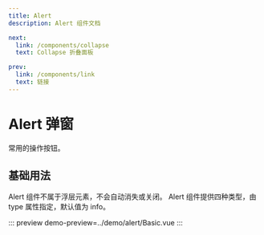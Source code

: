 ```yaml
---
title: Alert
description: Alert 组件文档

next:
  link: /components/collapse
  text: Collapse 折叠面板

prev:
  link: /components/link
  text: 链接
---
```


# Alert 弹窗

常用的操作按钮。

## 基础用法

Alert 组件不属于浮层元素，不会自动消失或关闭。
Alert 组件提供四种类型，由 type 属性指定，默认值为 info。

::: preview
demo-preview=../demo/alert/Basic.vue
:::
